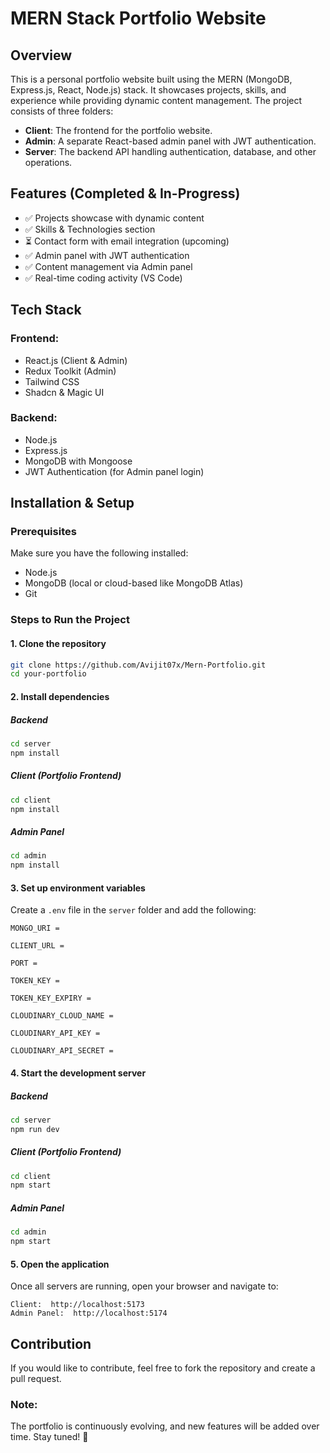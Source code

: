 # MERN Stack Portfolio Website

## Overview
This is a personal portfolio website built using the MERN (MongoDB, Express.js, React, Node.js) stack. It showcases projects, skills, and experience while providing dynamic content management. The project consists of three folders:
- **Client**: The frontend for the portfolio website.
- **Admin**: A separate React-based admin panel with JWT authentication.
- **Server**: The backend API handling authentication, database, and other operations.

## Features (Completed & In-Progress)
- ✅ Projects showcase with dynamic content
- ✅ Skills & Technologies section
- ⏳ Contact form with email integration (upcoming)
- ✅ Admin panel with JWT authentication
- ✅ Content management via Admin panel
- ✅ Real-time coding activity (VS Code)

## Tech Stack
### Frontend:
- React.js (Client & Admin)
- Redux Toolkit (Admin)
- Tailwind CSS 
- Shadcn & Magic UI

### Backend:
- Node.js
- Express.js
- MongoDB with Mongoose
- JWT Authentication (for Admin panel login)

## Installation & Setup

### Prerequisites
Make sure you have the following installed:
- Node.js
- MongoDB (local or cloud-based like MongoDB Atlas)
- Git

### Steps to Run the Project
#### 1. Clone the repository
```sh
git clone https://github.com/Avijit07x/Mern-Portfolio.git
cd your-portfolio
```

#### 2. Install dependencies
##### Backend
```sh
cd server
npm install
```
##### Client (Portfolio Frontend)
```sh
cd client
npm install
```
##### Admin Panel
```sh
cd admin
npm install
```

#### 3. Set up environment variables
Create a `.env` file in the `server` folder and add the following:
```
MONGO_URI = 

CLIENT_URL = 

PORT = 

TOKEN_KEY = 

TOKEN_KEY_EXPIRY = 

CLOUDINARY_CLOUD_NAME = 

CLOUDINARY_API_KEY = 

CLOUDINARY_API_SECRET = 

```

#### 4. Start the development server
##### Backend
```sh
cd server
npm run dev
```
##### Client (Portfolio Frontend)
```sh
cd client
npm start
```
##### Admin Panel
```sh
cd admin
npm start
```

#### 5. Open the application
Once all servers are running, open your browser and navigate to:
```
Client:  http://localhost:5173
Admin Panel:  http://localhost:5174
```

## Contribution
If you would like to contribute, feel free to fork the repository and create a pull request.

### Note:
The portfolio is continuously evolving, and new features will be added over time. Stay tuned! 🚀

